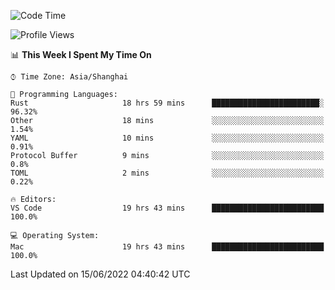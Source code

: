 <!--START_SECTION:waka-->
![Code Time](http://img.shields.io/badge/Code%20Time-1%2C384%20hrs%2047%20mins-blue)

![Profile Views](http://img.shields.io/badge/Profile%20Views-13-blue)

📊 **This Week I Spent My Time On** 

```text
⌚︎ Time Zone: Asia/Shanghai

💬 Programming Languages: 
Rust                     18 hrs 59 mins      ████████████████████████░   96.32% 
Other                    18 mins             ░░░░░░░░░░░░░░░░░░░░░░░░░   1.54% 
YAML                     10 mins             ░░░░░░░░░░░░░░░░░░░░░░░░░   0.91% 
Protocol Buffer          9 mins              ░░░░░░░░░░░░░░░░░░░░░░░░░   0.8% 
TOML                     2 mins              ░░░░░░░░░░░░░░░░░░░░░░░░░   0.22%

🔥 Editors: 
VS Code                  19 hrs 43 mins      █████████████████████████   100.0%

💻 Operating System: 
Mac                      19 hrs 43 mins      █████████████████████████   100.0%

```


 Last Updated on 15/06/2022 04:40:42 UTC
<!--END_SECTION:waka-->
